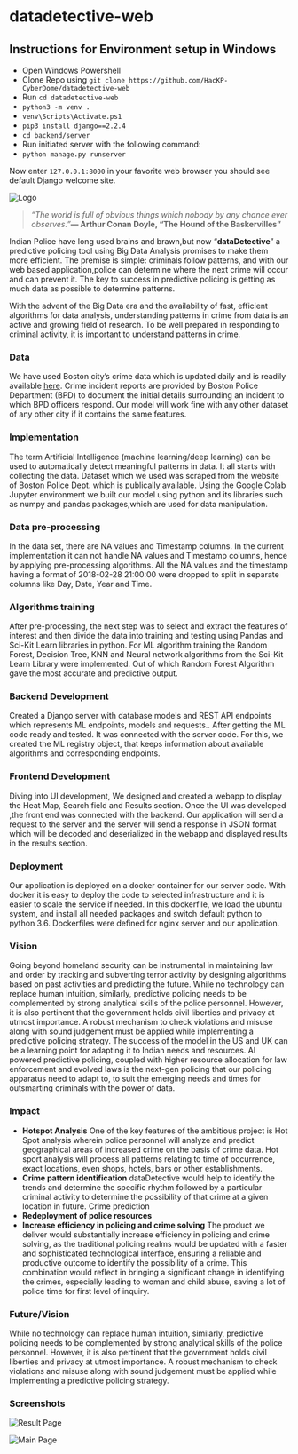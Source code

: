 # datadetective-web

## Instructions for Environment setup in Windows

- Open Windows Powershell
- Clone Repo using `git clone https://github.com/HacKP-CyberDome/datadetective-web`
- Run `cd datadetective-web`
- `python3 -m venv .`
- `venv\Scripts\Activate.ps1`
- `pip3 install django==2.2.4`
- `cd backend/server`
- Run initiated server with the following command:
- `python manage.py runserver`

Now enter `127.0.0.1:8000` in your favorite web browser you should see default Django welcome site.




![Logo](https://github.com/HacKP-CyberDome/datadetective-web/blob/master/final_logo.png?raw=true)

> *“The world is full of obvious things which nobody by any chance ever observes.”***― Arthur Conan Doyle, “The Hound of the Baskervilles”**

Indian Police have long used brains and brawn,but now “**dataDetective**” a predictive policing tool using Big Data Analysis promises to make them more efficient.
The premise is simple: criminals follow patterns, and with our web based application,police can determine where the next crime will occur and can prevent it.
The key to success in predictive policing is getting as much data as possible to determine patterns.

With the advent of the Big Data era and the availability of fast, efficient algorithms for data analysis, understanding patterns in crime from data is an active and growing field of research. To be well prepared in responding to criminal activity, it is important to understand patterns in crime.



### Data

We have used Boston city’s crime data which is updated daily and is readily available [here](https://data.boston.gov/dataset/crime-incident-reports-august-2015-to-date-source-new-system/resource/12cb3883-56f5-47de-afa5-3b1cf61b257b). Crime incident reports are provided by Boston Police Department (BPD) to document the initial details surrounding an incident to which BPD officers respond. Our model will work fine with any other dataset of any other city if it contains the same features.



### Implementation

The term Artificial Intelligence (machine learning/deep learning) can be used to automatically detect meaningful patterns in data. It all starts with collecting the data. Dataset which we used was scraped from the website of Boston Police Dept. which is publically available. Using the Google Colab Jupyter environment we built our model using python and its libraries such as numpy and pandas packages,which are used for data manipulation.

### Data pre-processing

In the data set, there are NA values and Timestamp columns. In the current implementation it can not handle NA values and Timestamp columns, hence by applying pre-processing algorithms. All the NA values and the timestamp having a format of 2018-02-28 21:00:00 were dropped to split in separate columns like Day, Date, Year and Time.

### Algorithms training

After pre-processing, the next step was to select and extract the features of interest and then divide the data into training and testing using Pandas and Sci-Kit Learn libraries in python. For ML algorithm training the Random Forest, Decision Tree, KNN and Neural network algorithms from the Sci-Kit Learn Library were implemented. Out of which Random Forest Algorithm gave the most accurate and predictive output.

### Backend Development

Created a Django server with database models and REST API endpoints which represents ML endpoints, models and requests.. After getting the ML code ready and tested. It was connected with the server code. For this, we created the ML registry object, that keeps information about available algorithms and corresponding endpoints.

### Frontend Development

Diving into UI development, We designed and created a webapp to display the Heat Map, Search field and Results section. Once the UI was developed ,the front end was connected with the backend. Our application will send a request to the server and the server will send a response in JSON format which will be decoded and deserialized in the webapp and displayed results in the results section.

### Deployment

Our application is deployed on a docker container for our server code. With docker it is easy to deploy the code to selected infrastructure and it is easier to scale the service if needed. In this dockerfile, we load the ubuntu system, and install all needed packages and switch default python to python 3.6. Dockerfiles were defined for nginx server and our application.

### Vision

Going beyond homeland security can be instrumental in maintaining law and order by tracking and subverting terror activity by designing algorithms based on past activities and predicting the future.
While no technology can replace human intuition, similarly, predictive policing needs to be complemented by strong analytical skills of the police personnel. However, it is also pertinent that the government holds civil liberties and privacy at utmost importance. A robust mechanism to check violations and misuse along with sound judgement must be applied while implementing a predictive policing strategy.
The success of the model in the US and UK can be a learning point for adapting it to Indian needs and resources. AI powered predictive policing, coupled with higher resource allocation for law enforcement and evolved laws is the next-gen policing that our policing apparatus need to adapt to, to suit the emerging needs and times for outsmarting criminals with the power of data.

### Impact

- **Hotspot Analysis**
  One of the key features of the ambitious project is Hot Spot analysis wherein police personnel will analyze and predict geographical areas of increased crime on the basis of crime data. Hot sport analysis will process all patterns relating to time of occurrence, exact locations, even shops, hotels, bars or other establishments.
- **Crime pattern identification**
  dataDetective would help to identify the trends and determine the specific rhythm followed by a particular criminal activity to determine the possibility of that crime at a given location in future.
  Crime prediction
- **Redeployment of police resources**
- **Increase efficiency in policing and crime solving**
  The product we deliver would substantially increase efficiency in policing and crime solving, as the traditional policing realms would be updated with a faster and sophisticated technological interface, ensuring a reliable and productive outcome to identify the possibility of a crime. This combination would reflect in bringing a significant change in identifying the crimes, especially leading to woman and child abuse, saving a lot of police time for first level of inquiry.

### Future/Vision

While no technology can replace human intuition, similarly, predictive policing needs to be complemented by strong analytical skills of the police personnel. However, it is also pertinent that the government holds civil liberties and privacy at utmost importance. A robust mechanism to check violations and misuse along with sound judgement must be applied while implementing a predictive policing strategy.

### Screenshots

![Result Page](https://github.com/HacKP-CyberDome/datadetective-web/blob/master/result%20page.png?raw=true)

![Main Page](https://github.com/HacKP-CyberDome/datadetective-web/blob/master/main%20page.png?raw=true)



